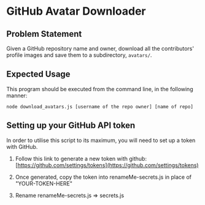 # GitHub Avatar Downloader

## Problem Statement

Given a GitHub repository name and owner, download all the contributors' profile images and save them to a subdirectory, `avatars/`.

## Expected Usage

This program should be executed from the command line, in the following manner:

`node download_avatars.js [username of the repo owner] [name of repo]`

## Setting up your GitHub API token

In order to utilise this script to its maximum, you will need to set up a token with GitHub.

1) Follow this link to generate a new token with github: [https://github.com/settings/tokens](https://github.com/settings/tokens)

2) Once generated, copy the token into renameMe-secrets.js in place of "YOUR-TOKEN-HERE"

3) Rename renameMe-secrets.js => secrets.js
